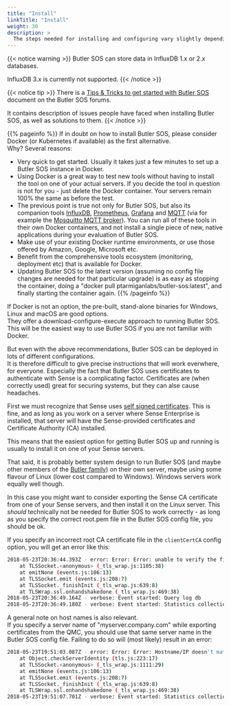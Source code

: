 ```yaml
---
title: "Install"
linkTitle: "Install"
weight: 30
description: >
  The steps needed for installing and configuring vary slightly depending on what platform you use. The details are found here.
---
```


{{< notice warning >}}
Butler SOS can store data in InfluxDB 1.x or 2.x databases.

InfluxDB 3.x is currently not supported.
{{< /notice >}}

{{< notice tip >}}
There is a [Tips & Tricks to get started with Butler SOS](https://github.com/ptarmiganlabs/butler-sos/discussions/201) document on the Butler SOS forums.

It contains description of issues people have faced when installing Butler SOS, as well as solutions to them.
{{< /notice >}}

{{% pageinfo %}}
If in doubt on how to install Butler SOS, please consider Docker (or Kubernetes if available) as the first alternative.  
Why? Several reasons:

- Very quick to get started. Usually it takes just a few minutes to set up a Butler SOS instance in Docker.
- Using Docker is a great way to test new tools without having to install the tool on one of your actual servers. If you decide the tool in question is not for you - just delete the Docker container. Your servers remain 100% the same as before the test.
- The previous point is true not only for Butler SOS, but also its companion tools [InfluxDB](https://www.influxdata.com/products/influxdb-overview/), [Prometheus](https://prometheus.io), [Grafana](https://grafana.com/) and [MQTT](https://en.wikipedia.org/wiki/MQTT) (via for example the [Mosquitto MQTT broker](https://mosquitto.org/)). You can run all of these tools in their own Docker containers, and not install a single piece of new, native applications during your evaluation of Butler SOS.
- Make use of your existing Docker runtime environments, or use those offered by Amazon, Google, Microsoft etc.
- Benefit from the comprehensive tools ecosystem (monitoring, deployment etc) that is available for Docker.
- Updating Butler SOS to the latest version (assuming no config file changes are needed for that particular upgrade) is as easy as stopping the container, doing a "docker pull ptarmiganlabs/butler-sos:latest", and finally starting the container again.
{{% /pageinfo %}}

If Docker is not an option, the pre-built, stand-alone binaries for Windows, Linux and macOS are good options.  
They offer a download-configure-execute approach to running Butler SOS.  
This will be the easiest way to use Butler SOS if you are not familiar with Docker.

But even with the above recommendations, Butler SOS can be deployed in lots of different configurations.  
It is therefore difficult to give precise instructions that will work everwhere, for everyone. Especially the fact that Butler SOS uses certificates to authenticate with Sense is a complicating factor. Certificates are (when correctly used) great for securing systems, but they can alse cause headaches.

First we must recognize that Sense uses [self signed certificates](https://en.wikipedia.org/wiki/Self-signed_certificate). This is fine, and as long as you work on a server where Sense Enterprise is installed, that server will have the Sense-provided certificates and Certificate Authority (CA) installed.

This means that the easiest option for getting Butler SOS up and running is usually to install it on one of your Sense servers.

That said, it is probably better system design to run Butler SOS (and maybe other members of the [Butler family](https://github.com/ptarmiganlabs)) on their own server, maybe using some flavour of Linux (lower cost compared to Windows). Windows servers work equally well though.  

In this case you might want to consider exporting the Sense CA certificate from one of your Sense servers, and then install it on the Linux server.
This *should* technically not be needed for Butler SOS to work correctly - as long as you specify the correct root.pem file in the Butler SOS config file, you should be ok.

If you specify an incorrect root CA certificate file in the ```clientCertCA``` config option, you will get an error like this:

``` bash
2018-05-23T20:36:44.393Z - error: Error: Error: unable to verify the first certificate
    at TLSSocket.<anonymous> (_tls_wrap.js:1105:38)
    at emitNone (events.js:106:13)
    at TLSSocket.emit (events.js:208:7)
    at TLSSocket._finishInit (_tls_wrap.js:639:8)
    at TLSWrap.ssl.onhandshakedone (_tls_wrap.js:469:38)
2018-05-23T20:36:49.164Z - verbose: Event started: Query log db
2018-05-23T20:36:49.180Z - verbose: Event started: Statistics collection
```

A general note on host names is also relevant.  
If you specify a server name of "myserver.company.com" while exporting certificates from the QMC, you should use that same server name in the Butler SOS config file.  Failing to do so will (most likely) result in an error:

``` bash
2018-05-23T19:51:03.087Z - error: Error: Error: Hostname/IP doesn't match certificate's altnames: "Host: serveralias.company.net. is not in the cert's altnames: DNS:myserver.company.com"
    at Object.checkServerIdentity (tls.js:223:17)
    at TLSSocket.<anonymous> (_tls_wrap.js:1111:29)
    at emitNone (events.js:106:13)
    at TLSSocket.emit (events.js:208:7)
    at TLSSocket._finishInit (_tls_wrap.js:639:8)
    at TLSWrap.ssl.onhandshakedone (_tls_wrap.js:469:38)
2018-05-23T19:51:07.701Z - verbose: Event started: Statistics collection
```
